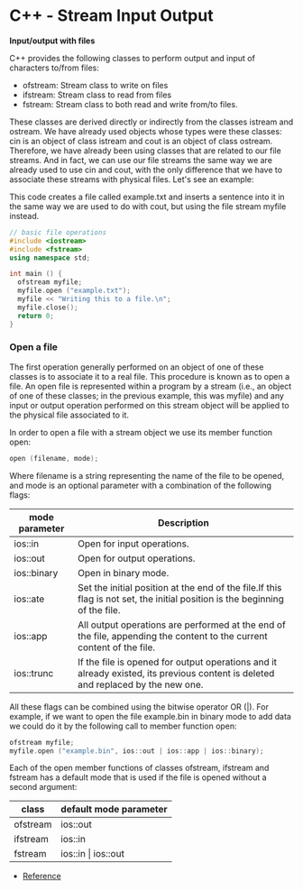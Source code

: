 # C++ - Stream Input Output

<b>Input/output with files</b>

C++ provides the following classes to perform output and input of characters to/from files:
  - ofstream: Stream class to write on files
  - ifstream: Stream class to read from files
  - fstream: Stream class to both read and write from/to files.

These classes are derived directly or indirectly from the classes istream and ostream. We have already used objects whose types were these classes: cin is an object of class istream and cout is an object of class ostream. Therefore, we have already been using classes that are related to our file streams. And in fact, we can use our file streams the same way we are already used to use cin and cout, with the only difference that we have to associate these streams with physical files. Let's see an example:

This code creates a file called example.txt and inserts a sentence into it in the same way we are used to do with cout, but using the file stream myfile instead.

```cpp
// basic file operations
#include <iostream>
#include <fstream>
using namespace std;

int main () {
  ofstream myfile;
  myfile.open ("example.txt");
  myfile << "Writing this to a file.\n";
  myfile.close();
  return 0;
}
```

### Open a file
The first operation generally performed on an object of one of these classes is to associate it to a real file. This procedure is known as to open a file. An open file is represented within a program by a stream (i.e., an object of one of these classes; in the previous example, this was myfile) and any input or output operation performed on this stream object will be applied to the physical file associated to it.

In order to open a file with a stream object we use its member function open:

```cpp
open (filename, mode);
```

Where filename is a string representing the name of the file to be opened, and mode is an optional parameter with a combination of the following flags:

|mode parameter |Description |
| ---| ---|
|ios::in	|Open for input operations.|
|ios::out	|Open for output operations.|
|ios::binary	|Open in binary mode.|
|ios::ate	|Set the initial position at the end of the file.If this flag is not set, the initial position is the beginning of the file.|
|ios::app	|All output operations are performed at the end of the file, appending the content to the current content of the file.|
|ios::trunc	|If the file is opened for output operations and it already existed, its previous content is deleted and replaced by the new one.|

All these flags can be combined using the bitwise operator OR (|). For example, if we want to open the file example.bin in binary mode to add data we could do it by the following call to member function open:

```cpp
ofstream myfile;
myfile.open ("example.bin", ios::out | ios::app | ios::binary); 
```
Each of the open member functions of classes ofstream, ifstream and fstream has a default mode that is used if the file is opened without a second argument:

|class	|default mode parameter|
| ---| ---|
|ofstream	|ios::out|
|ifstream |ios::in|
|fstream	|ios::in \| ios::out|


- [Reference](http://www.cplusplus.com/doc/tutorial/files/)


